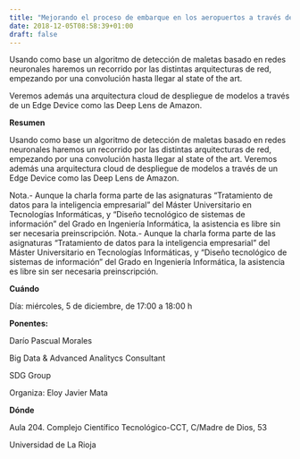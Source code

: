 ```yaml
---
title: "Mejorando el proceso de embarque en los aeropuertos a través de deep learning"
date: 2018-12-05T08:58:39+01:00
draft: false
---
```


Usando como base un algoritmo de detección de maletas basado en redes neuronales haremos un recorrido por las distintas arquitecturas de red, empezando por una convolución hasta llegar al state of the art.
<!--more-->
Veremos además una arquitectura cloud de despliegue de modelos a través de un Edge Device como las Deep Lens de Amazon.

__Resumen__

Usando como base un algoritmo de detección de maletas basado en redes neuronales haremos un recorrido por las distintas arquitecturas de red, empezando por una convolución hasta llegar al state of the art. Veremos además una arquitectura cloud de despliegue de modelos a través de un Edge Device como las Deep Lens de Amazon.

Nota.- Aunque la charla forma parte de las asignaturas “Tratamiento de datos para la inteligencia empresarial” del Máster Universitario en Tecnologías Informáticas, y “Diseño tecnológico de sistemas de información” del Grado en Ingeniería Informática, la asistencia es libre sin ser necesaria preinscripción.
Nota.- Aunque la charla forma parte de las asignaturas “Tratamiento de datos para la inteligencia empresarial” del Máster Universitario en Tecnologías Informáticas, y “Diseño tecnológico de sistemas de información” del Grado en Ingeniería Informática, la asistencia es libre sin ser necesaria preinscripción.

__Cuándo__

Día: miércoles, 5 de diciembre, de 17:00 a 18:00 h

__Ponentes:__

Darío Pascual Morales

Big Data & Advanced Analitycs Consultant

SDG Group


Organiza: Eloy Javier Mata



__Dónde__

Aula 204. Complejo Científico Tecnológico-CCT, C/Madre de Dios, 53

Universidad de La Rioja



